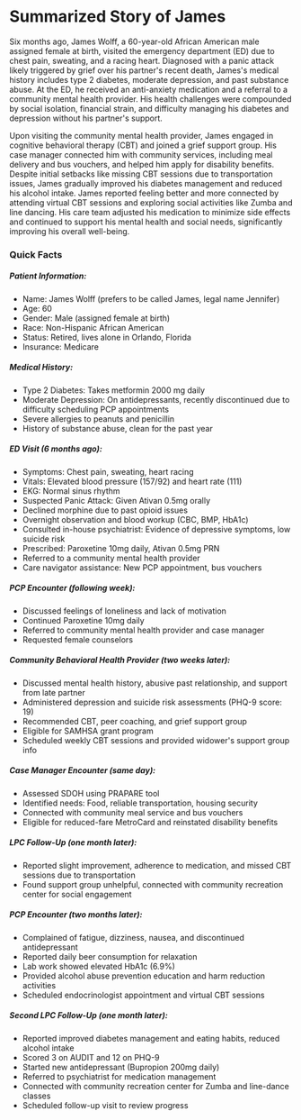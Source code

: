 # Summarized Story of James 
Six months ago, James Wolff, a 60-year-old African American male assigned female at birth, visited the emergency department (ED) due to chest pain, sweating, and a racing heart. Diagnosed with a panic attack likely triggered by grief over his partner's recent death, James's medical history includes type 2 diabetes, moderate depression, and past substance abuse. At the ED, he received an anti-anxiety medication and a referral to a community mental health provider. His health challenges were compounded by social isolation, financial strain, and difficulty managing his diabetes and depression without his partner's support. 

Upon visiting the community mental health provider, James engaged in cognitive behavioral therapy (CBT) and joined a grief support group. His case manager connected him with community services, including meal delivery and bus vouchers, and helped him apply for disability benefits. Despite initial setbacks like missing CBT sessions due to transportation issues, James gradually improved his diabetes management and reduced his alcohol intake. James reported feeling better and more connected by attending virtual CBT sessions and exploring social activities like Zumba and line dancing. His care team adjusted his medication to minimize side effects and continued to support his mental health and social needs, significantly improving his overall well-being. 

### Quick Facts

##### Patient Information: 
- Name: James Wolff (prefers to be called James, legal name Jennifer) 
- Age: 60 
- Gender: Male (assigned female at birth) 
- Race: Non-Hispanic African American 
- Status: Retired, lives alone in Orlando, Florida 
- Insurance: Medicare 

 
##### Medical History: 
- Type 2 Diabetes: Takes metformin 2000 mg daily 
- Moderate Depression: On antidepressants, recently discontinued due to difficulty scheduling PCP appointments 
- Severe allergies to peanuts and penicillin 
- History of substance abuse, clean for the past year 


##### ED Visit (6 months ago): 
- Symptoms: Chest pain, sweating, heart racing 
- Vitals: Elevated blood pressure (157/92) and heart rate (111) 
- EKG: Normal sinus rhythm 
- Suspected Panic Attack: Given Ativan 0.5mg orally 
- Declined morphine due to past opioid issues 
- Overnight observation and blood workup (CBC, BMP, HbA1c) 
- Consulted in-house psychiatrist: Evidence of depressive symptoms, low suicide risk 
- Prescribed: Paroxetine 10mg daily, Ativan 0.5mg PRN 
- Referred to a community mental health provider 
- Care navigator assistance: New PCP appointment, bus vouchers 


##### PCP Encounter (following week): 
- Discussed feelings of loneliness and lack of motivation 
- Continued Paroxetine 10mg daily 
- Referred to community mental health provider and case manager 
- Requested female counselors 

 

##### Community Behavioral Health Provider (two weeks later): 
- Discussed mental health history, abusive past relationship, and support from late partner 
- Administered depression and suicide risk assessments (PHQ-9 score: 19) 
- Recommended CBT, peer coaching, and grief support group 
- Eligible for SAMHSA grant program 
- Scheduled weekly CBT sessions and provided widower's support group info 

 

##### Case Manager Encounter (same day): 
- Assessed SDOH using PRAPARE tool 
- Identified needs: Food, reliable transportation, housing security 
- Connected with community meal service and bus vouchers 
- Eligible for reduced-fare MetroCard and reinstated disability benefits 

 

##### LPC Follow-Up (one month later): 
- Reported slight improvement, adherence to medication, and missed CBT sessions due to transportation 
- Found support group unhelpful, connected with community recreation center for social engagement 

 

##### PCP Encounter (two months later): 
- Complained of fatigue, dizziness, nausea, and discontinued antidepressant 
- Reported daily beer consumption for relaxation 
- Lab work showed elevated HbA1c (6.9%) 
- Provided alcohol abuse prevention education and harm reduction activities 
- Scheduled endocrinologist appointment and virtual CBT sessions 

 

##### Second LPC Follow-Up (one month later):

- Reported improved diabetes management and eating habits, reduced alcohol intake 
- Scored 3 on AUDIT and 12 on PHQ-9 
- Started new antidepressant (Bupropion 200mg daily) 
- Referred to psychiatrist for medication management 
- Connected with community recreation center for Zumba and line-dance classes 
- Scheduled follow-up visit to review progress 

 

 